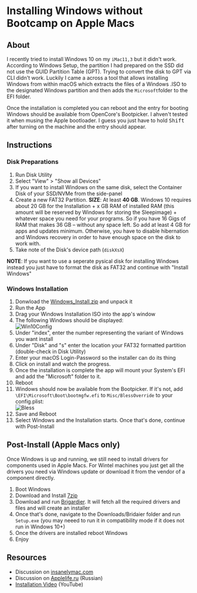 # Installing Windows without Bootcamp on Apple Macs

## About

I recently tried to install Windows 10 on my `iMac11,3` but it didn't work. According to Windows Setup, the partition I had prepared on the SSD did not use the GUID Partition Table (GPT). Trying to convert the disk to GPT via CLI didn't work. Luckily I came a across a tool that allows installing Windows from within macOS which extracts the files of a Windows .ISO to the designated Windows partition and then adds the `Microsoft`folder to the EFI folder. 

Once the installation is completed you can reboot and the entry for booting Windows should be available from OpenCore's Bootpicker. I ahven't tested it when musing the Apple bootloader. I guess you just have to hold <kbd>Shift</kbd> after turning on the machine and the entry should appear.

## Instructions

### Disk Preparations

1. Run Disk Utility
2. Select "View" > "Show all Devices"
3. If you want to install Windows on the same disk, select the Container Disk of your SSD/NVMe from the side-panel 
4. Create a new FAT32 Partition. **SIZE**: At least **40 GB**. Windows 10 requires about 20 GB for the Installation + x GB RAM of installed RAM (this amount will be reserved by Windows for storing the Sleepimage) + whatever space you need for your programs. So if you have 16 Gigs of RAM that makes 36 GB – without any space left. So add at least 4 GB for apps and updates minimum. Otherwise, you have to disable hibernation and Windows recovery in order to have enough space on the disk to work with.
5. Take note of the Disk's device path (`diskXsX`)

**NOTE**: If you want to use a seperate pysical disk for installing Windows instead you just have to format the disk as FAT32 and continue with "Install Windows"

### Windows Installation
1. Donwload the [Windows_Install.zip](https://i.applelife.ru/2023/04/501805_Windows_Install_5.9.1.zip) and unpack it
2. Run the App
3. Drag your Windows Installation ISO into the app's window
4. The following Windows should be displayed:<br> ![Win10Config](https://github.com/5T33Z0/OC-Little-Translated/assets/76865553/b633cf25-ee19-4581-887c-42173a232a8f)
5. Under "index", enter the number representing the variant of Windows you want install
6. Under "Disk" and "s" enter the location your FAT32 formatted partition (double-check in Disk Utility)
7. Enter your macOS Login-Password so the installer can do its thing
8. Click on install and watch the progress.
9. Once the installation is complete the app will mount your System's EFI and add the "Microsoft" folder to it.
10. Reboot
11. Windows should now be available from the Bootpicker. If it's not, add `\EFI\Microsoft\Boot\bootmgfw.efi` to `Misc/BlessOverride` to your config.plist:<br>![Bless](https://github.com/5T33Z0/OC-Little-Translated/assets/76865553/fdb65892-ccea-4e7d-90f4-c60742a0124a)
12. Save and Reboot
13. Select Windows and the Installation starts. Once that's done, continue with Post-Install

## Post-Install (Apple Macs only)
Once Windows is up and running, we still need to install drivers for components used in Apple Macs. For Wintel machines you just get all the drivers you need via Windows update or download it from the vendor of a component directly.

1. Boot Windows
2. Download and Install [7zip](https://www.7-zip.org/)
3. Download and run [Brigardier](https://github.com/timsutton/brigadier/releases). It will fetch all the required drivers and files and will create an installer
4. Once that's done, navigate to the Downloads/Bridaier folder and run `Setup.exe` (you may neeed to run it in compatibility mode if it does not run in Windows 10+)
5. Once the drivers are installed reboot Windows 
6. Enjoy

## Resources
- Discussion on [insanelymac.com](https://www.insanelymac.com/forum/topic/348077-install-windows-on-mac-no-bootcamp/)
- Discussion on [Applelife.ru](https://applelife.ru/threads/skript-ustanovki-windows-iz-pod-macos.2942844/page-19#post-741961) (Russian)
- [Installation Video](https://www.youtube.com/watch?v=3_h9yOvrAKc) (YouTube)
